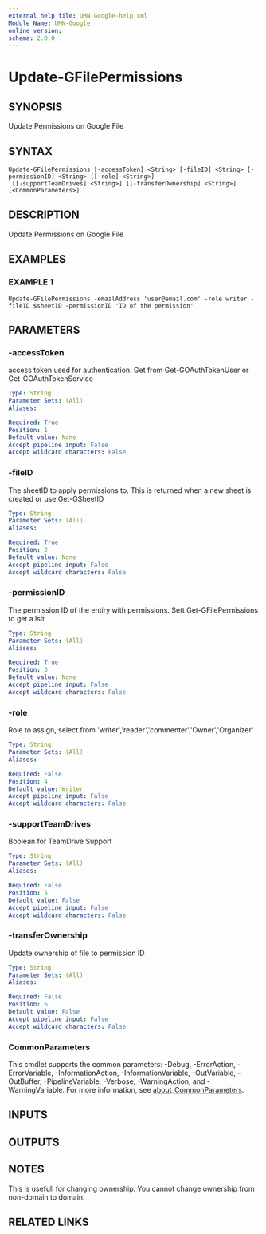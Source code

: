 ```yaml
---
external help file: UMN-Google-help.xml
Module Name: UMN-Google
online version:
schema: 2.0.0
---
```


# Update-GFilePermissions

## SYNOPSIS
Update Permissions on Google File

## SYNTAX

```
Update-GFilePermissions [-accessToken] <String> [-fileID] <String> [-permissionID] <String> [[-role] <String>]
 [[-supportTeamDrives] <String>] [[-transferOwnership] <String>] [<CommonParameters>]
```

## DESCRIPTION
Update Permissions on Google File

## EXAMPLES

### EXAMPLE 1
```
Update-GFilePermissions -emailAddress 'user@email.com' -role writer -fileID $sheetID -permissionID 'ID of the permission'
```

## PARAMETERS

### -accessToken
access token used for authentication. 
Get from Get-GOAuthTokenUser or Get-GOAuthTokenService

```yaml
Type: String
Parameter Sets: (All)
Aliases:

Required: True
Position: 1
Default value: None
Accept pipeline input: False
Accept wildcard characters: False
```

### -fileID
The sheetID to apply permissions to. 
This is returned when a new sheet is created or use Get-GSheetID

```yaml
Type: String
Parameter Sets: (All)
Aliases:

Required: True
Position: 2
Default value: None
Accept pipeline input: False
Accept wildcard characters: False
```

### -permissionID
The permission ID of the entiry with permissions.
Sett Get-GFilePermissions to get a lsit

```yaml
Type: String
Parameter Sets: (All)
Aliases:

Required: True
Position: 3
Default value: None
Accept pipeline input: False
Accept wildcard characters: False
```

### -role
Role to assign, select from 'writer','reader','commenter','Owner','Organizer'

```yaml
Type: String
Parameter Sets: (All)
Aliases:

Required: False
Position: 4
Default value: Writer
Accept pipeline input: False
Accept wildcard characters: False
```

### -supportTeamDrives
Boolean for TeamDrive Support

```yaml
Type: String
Parameter Sets: (All)
Aliases:

Required: False
Position: 5
Default value: False
Accept pipeline input: False
Accept wildcard characters: False
```

### -transferOwnership
Update ownership of file to permission ID

```yaml
Type: String
Parameter Sets: (All)
Aliases:

Required: False
Position: 6
Default value: False
Accept pipeline input: False
Accept wildcard characters: False
```

### CommonParameters
This cmdlet supports the common parameters: -Debug, -ErrorAction, -ErrorVariable, -InformationAction, -InformationVariable, -OutVariable, -OutBuffer, -PipelineVariable, -Verbose, -WarningAction, and -WarningVariable. For more information, see [about_CommonParameters](http://go.microsoft.com/fwlink/?LinkID=113216).

## INPUTS

## OUTPUTS

## NOTES
This is usefull for changing ownership.
You cannot change ownership from non-domain to domain.

## RELATED LINKS
